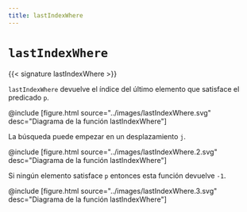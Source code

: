 ```yaml
---
title: lastIndexWhere
---
```


# `lastIndexWhere`

{{< signature lastIndexWhere >}}

`lastIndexWhere` devuelve el índice del último elemento que satisface el predicado `p`.

@include [figure.html source="../images/lastIndexWhere.svg" desc="Diagrama de la función lastIndexWhere"]

La búsqueda puede empezar en un desplazamiento `j`.

@include [figure.html source="../images/lastIndexWhere.2.svg" desc="Diagrama de la función lastIndexWhere"]

Si ningún elemento satisface `p` entonces esta función devuelve `-1`.

@include [figure.html source="../images/lastIndexWhere.3.svg" desc="Diagrama de la función lastIndexWhere"]
